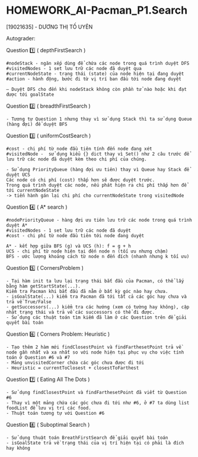 # HOMEWORK_AI-Pacman_P1.Search
[19021635] - DƯƠNG THỊ TỐ UYÊN

Autograder: 

Question 1️⃣ ( depthFirstSearch )

    #nodeStack - ngăn xếp dùng để chứa các node trong quá trình duyệt DFS
    #visitedNodes - 1 set lưu trữ các node đã duyệt qua
    #currentNodeState - trạng thái (state) của node hiện tại đang duyệt
    #action - hành động, bước đi từ vị trí ban đầu tới node đang duyệt

    – Duyệt DFS cho đến khi nodeStack không còn phần tử nào hoặc khi đạt được tới goalState
Question 2️⃣ ( breadthFirstSearch )

    - Tương tự Question 1 nhưng thay vì sử dụng Stack thì ta sử dụng Queue (hàng đợi) để duyệt BFS
Question 3️⃣ ( uniformCostSearch )

    #cost - chi phí từ node đầu tiên tính đến node đang xét
    #visitedNode -  sử dụng kiểu {} dict thay vì Set() như 2 câu trước để lưu trữ các node đã duyệt kèm theo chi phí của chúng.
    
    - Sử dụng PriorityQueue (hàng đợi ưu tiên) thay vì Queue hay Stack để duyệt UCS
    Các node có chi phí (cost) thấp hơn sẽ được duyệt trước. 
    Trong quá trình duyệt các node, nếu phát hiện ra chi phí thấp hơn để tới currentNodeState 
    -> tiến hành gán lại chi phí cho currentNodeState trong visitedNode
Question 4️⃣ ( A* search )

    #nodePriorityQueue - hàng đợi ưu tiên lưu trữ các node trong quá trình duyệt A*
    #visitedNodes - 1 set lưu trữ các node đã duyệt
    #cost - chi phí từ node đầu tiên tới node đang duyệt
    
    A* - kết hợp giữa BFS (g) và UCS (h): f = g + h
    UCS - chi phí từ node hiện tại đến node n (tối ưu nhưng chậm)
    BFS - ước lượng khoảng cách từ node n đến đích (nhanh nhưng k tối ưu)
Question 5️⃣ ( CornersProblem )

    - Tại hàm init ta lưu lại trạng thái bắt đầu của Pacman, có thể lấy bằng hàm getStartState(...). 
    Kiểm tra Pacman khi bắt đầu đã nằm ở bất kỳ góc nào hay chưa.
    - isGoalState(...) kiểm tra Pacman đã tới tất cả các góc hay chưa và trả về True/False
    - getSuccessors(...) kiểm tra các hướng (xem có tường hay không), cập nhật trạng thái và trả về các successors có thể đi được.
    - Sử dụng các thuật toán tìm kiếm đã làm ở các Question trên để giải quyết bài toán
Question 6️⃣ ( Corners Problem: Heuristic )

    - Tạo thêm 2 hàm mới findClosestPoint và findFarthesetPoint trả về node gần nhất và xa nhất so với node hiện tại phục vụ cho việc tính toán ở Question #6 và #7
    - Mảng unvisitedCorner chứa các góc chưa được đi tới
    - Heuristic = currentToClosest + closestToFarthest

Question 7️⃣ ( Eating All The Dots )

    - Sử dụng findClosestPoint và findFarthesetPoint đã viết từ Question #6
    - Thay vì một mảng chứa các góc chưa đi tới như #6, ở #7 ta dùng list foodList để lưu vị trí các food.
    - Thuật toán tương tự với Question #6

Question 8️⃣ ( Suboptimal Search )

    - Sử dụng thuật toán BreathFirstSearch để giải quyết bài toán
    - isGoalState trả về trạng thái của vị trí hiện tại có phải là đích hay không
